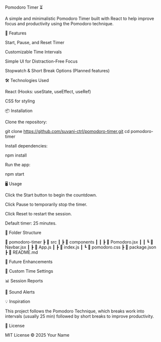 Pomodoro Timer ⏳

A simple and minimalistic Pomodoro Timer built with React to help improve focus and productivity using the Pomodoro technique.

🚀 Features

Start, Pause, and Reset Timer

Customizable Time Intervals

Simple UI for Distraction-Free Focus

Stopwatch & Short Break Options (Planned features)

🛠️ Technologies Used

React (Hooks: useState, useEffect, useRef)

CSS for styling

📦 Installation

Clone the repository:

git clone https://github.com/suvani-ctrl/pomodoro-timer.git
cd pomodoro-timer

Install dependencies:

npm install

Run the app:

npm start

🖥️ Usage

Click the Start button to begin the countdown.

Click Pause to temporarily stop the timer.

Click Reset to restart the session.

Default timer: 25 minutes.

📌 Folder Structure

📂 pomodoro-timer
 ┣ 📂 src
 ┃ ┣ 📂 components
 ┃ ┃ ┣ 📜 Pomodoro.jsx
 ┃ ┃ ┗ 📜 Navbar.jsx
 ┃ ┣ 📜 App.js
 ┃ ┣ 📜 index.js
 ┃ ┗ 📜 pomodoro.css
 ┣ 📜 package.json
 ┣ 📜 README.md

🎯 Future Enhancements

🔄 Custom Time Settings

📊 Session Reports

🎵 Sound Alerts

💡 Inspiration

This project follows the Pomodoro Technique, which breaks work into intervals (usually 25 min) followed by short breaks to improve productivity.

📝 License

MIT License © 2025 Your Name

